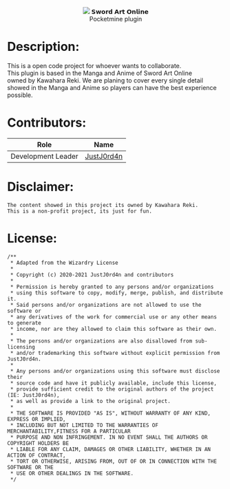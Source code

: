 <div align="center">
    <img src="https://i.imgur.com/NhWXOJr.png"></img>
    𝗦𝘄𝗼𝗿𝗱 𝗔𝗿𝘁 𝗢𝗻𝗹𝗶𝗻𝗲<br>
    Pocketmine plugin
</div>

# Description:
This is a open code project for whoever wants to collaborate.<br>
This plugin is based in the Manga and Anime of Sword Art Online<br>
owned by Kawahara Reki. We are planing to cover every single detail<br>
showed in the Manga and Anime so players can have the best experience<br>
possible.

# Contributors:
| Role | Name |
| --- | --- |
| Development Leader | [JustJ0rd4n](https://github.com/JustJ0rd4n) |

# Disclaimer:
```
The content showed in this project its owned by Kawahara Reki.
This is a non-profit project, its just for fun.
```

# License:
```
/**
 * Adapted from the Wizardry License
 *
 * Copyright (c) 2020-2021 JustJ0rd4n and contributors
 *
 * Permission is hereby granted to any persons and/or organizations
 * using this software to copy, modify, merge, publish, and distribute it.
 * Said persons and/or organizations are not allowed to use the software or
 * any derivatives of the work for commercial use or any other means to generate
 * income, nor are they allowed to claim this software as their own.
 *
 * The persons and/or organizations are also disallowed from sub-licensing
 * and/or trademarking this software without explicit permission from JustJ0rd4n.
 *
 * Any persons and/or organizations using this software must disclose their
 * source code and have it publicly available, include this license,
 * provide sufficient credit to the original authors of the project (IE: JustJ0rd4n),
 * as well as provide a link to the original project.
 *
 * THE SOFTWARE IS PROVIDED "AS IS", WITHOUT WARRANTY OF ANY KIND, EXPRESS OR IMPLIED,
 * INCLUDING BUT NOT LIMITED TO THE WARRANTIES OF MERCHANTABILITY,FITNESS FOR A PARTICULAR
 * PURPOSE AND NON INFRINGEMENT. IN NO EVENT SHALL THE AUTHORS OR COPYRIGHT HOLDERS BE
 * LIABLE FOR ANY CLAIM, DAMAGES OR OTHER LIABILITY, WHETHER IN AN ACTION OF CONTRACT,
 * TORT OR OTHERWISE, ARISING FROM, OUT OF OR IN CONNECTION WITH THE SOFTWARE OR THE
 * USE OR OTHER DEALINGS IN THE SOFTWARE.
 */
```
